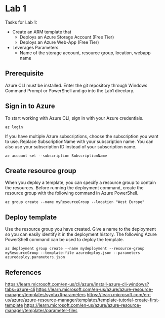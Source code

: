 # Lab 1
Tasks for Lab 1:
- Create an ARM template that 
	- Deploys an Azure Storage Account (Free Tier) 
	- Deploys an Azure Web-App (Free Tier) 
- Leverages Parameters
	- Name of the storage account, resource group, location, webapp name
	
## Prerequisite
Azure CLI must be installed.
Enter the git repository through Windows Command Prompt or PowerShell and go into the Lab1 directory. 

## Sign in to Azure
To start working with Azure CLI, sign in with your Azure credentials.
```
az login
```
If you have multiple Azure subscriptions, choose the subscription you want to use. Replace SubscriptionName with your subscription name. You can also use your subscription ID instead of your subscription name.
```
az account set --subscription SubscriptionName
```
## Create resource group
When you deploy a template, you can specify a resource group to contain the resources. Before running the deployment command, create the resource group with the following command in Azure PowerShell. 
```
az group create --name myResourceGroup --location "West Europe"
```
## Deploy template

Use the resource group you have created. Give a name to the deployment so you can easily identify it in the deployment history.  The following Azure PowerShell command can be used to deploy the template.
```
az deployment group create --name mydeployment --resource-group myResourceGroup --template-file azuredeploy.json --parameters azuredeploy.parameters.json
```
## References
https://learn.microsoft.com/en-us/cli/azure/install-azure-cli-windows?tabs=azure-cli
https://learn.microsoft.com/en-us/azure/azure-resource-manager/templates/syntax#parameters
https://learn.microsoft.com/en-us/azure/azure-resource-manager/templates/template-tutorial-create-first-template
https://learn.microsoft.com/en-us/azure/azure-resource-manager/templates/parameter-files

